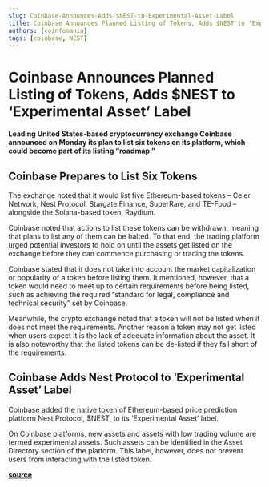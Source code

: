 ```yaml
---
slug: Coinbase-Announces-Adds-$NEST-to-Experimental-Asset-Label
title: Coinbase Announces Planned Listing of Tokens, Adds $NEST to ‘Experimental Asset’ Label
authors: [coinfomania]
tags: [coinbase, NEST]
---
```


# Coinbase Announces Planned Listing of Tokens, Adds $NEST to ‘Experimental Asset’ Label

**Leading United States-based cryptocurrency exchange Coinbase announced on Monday its plan to list six tokens on its platform, which could become part of its listing “roadmap.”**

## Coinbase Prepares to List Six Tokens

The exchange noted that it would list five Ethereum-based tokens –  Celer Network, Nest Protocol, Stargate Finance, SuperRare, and TE-Food – alongside the Solana-based token, Raydium.

Coinbase noted that actions to list these tokens can be withdrawn, meaning that plans to list any of them can be halted. To that end, the trading platform urged potential investors to hold on until the assets get listed on the exchange before they can commence purchasing or trading the tokens.

Coinbase stated that it does not take into account the market capitalization or popularity of a token before listing them. It mentioned, however, that a token would need to meet up to certain requirements before being listed, such as achieving the required “standard for legal, compliance and technical security” set by Coinbase.

Meanwhile, the crypto exchange noted that a token will not be listed when it does not meet the requirements. Another reason a token may not get listed when users expect it is the lack of adequate information about the asset. It is also noteworthy that the listed tokens can be de-listed if they fall short of the requirements.

## Coinbase Adds Nest Protocol to ‘Experimental Asset’ Label

Coinbase added the native token of Ethereum-based price prediction platform Nest Protocol, $NEST, to its ‘Experimental Asset’ label.

On Coinbase platforms, new assets and assets with low trading volume are termed experimental assets. Such assets can be identified in the Asset Directory section of the platform. This label, however, does not prevent users from interacting with the listed token.


[**source**](https://cryptonews.net/news/market/9582857/)
